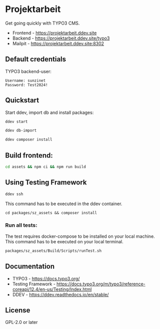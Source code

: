 # Projektarbeit

Get going quickly with TYPO3 CMS.

* Frontend - https://projektarbeit.ddev.site
* Backend - https://projektarbeit.ddev.site/typo3
* Mailpit - https://projektarbeit.ddev.site:8302

## Default credentials
TYPO3 backend-user:
```
Username: sunzinet
Password: Test2024!
```

## Quickstart

Start ddev, import db and install packages:

```bash
ddev start
```
```bash
ddev db-import
```
```bash
ddev composer install
```

## Build frontend:

```bash
cd assets && npm ci && npm run build
```

## Using Testing Framework
```bash
ddev ssh
```
This command has to be executed in the ddev container.
```
cd packages/sz_assets && composer install
```
### Run all tests:
The test requires docker-compose to be installed on your local machine. \
This command has to be executed on your local terminal.
```bash
packages/sz_assets/Build/Scripts/runTest.sh
```

## Documentation

  * TYPO3 - https://docs.typo3.org/
  * Testing Framework - https://docs.typo3.org/m/typo3/reference-coreapi/12.4/en-us/Testing/Index.html
  * DDEV - https://ddev.readthedocs.io/en/stable/

## License

GPL-2.0 or later

